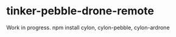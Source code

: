 tinker-pebble-drone-remote
==========================

Work in progress. npm install cylon, cylon-pebble, cylon-ardrone

